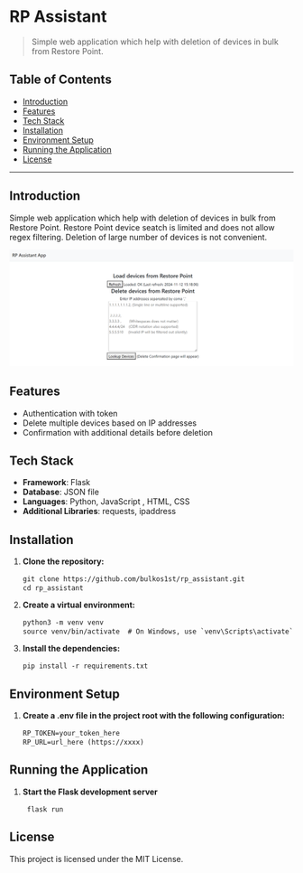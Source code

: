 # RP Assistant

> Simple web application which help with deletion of devices in bulk from Restore Point.

## Table of Contents

- [Introduction](#introduction)
- [Features](#features)
- [Tech Stack](#tech-stack)
- [Installation](#installation)
- [Environment Setup](#environment-setup)
- [Running the Application](#running-the-application)
- [License](#license)

---

## Introduction

Simple web application which help with deletion of devices in bulk from Restore Point. Restore Point device seatch is limited and does not allow regex filtering. Deletion of large
number of devices is not convenient.

![initial screen](rp_iamge.png "Title")

## Features

- Authentication with token
- Delete multiple devices based on IP addresses
- Confirmation with additional details before deletion

## Tech Stack

- **Framework**: Flask
- **Database**: JSON file
- **Languages**: Python, JavaScript , HTML, CSS
- **Additional Libraries**: requests, ipaddress

## Installation

1. **Clone the repository:**
   ```
   git clone https://github.com/bulkos1st/rp_assistant.git
   cd rp_assistant
   ```

2. **Create a virtual environment:**
    ```
    python3 -m venv venv
    source venv/bin/activate  # On Windows, use `venv\Scripts\activate`
    ```

3. **Install the dependencies:**
    ```
    pip install -r requirements.txt
    ```

## Environment Setup

1. **Create a .env file in the project root with the following configuration:**
   ```
   RP_TOKEN=your_token_here
   RP_URL=url_here (https://xxxx)
   ```

## Running the Application

1. **Start the Flask development server**
   ```
    flask run
   ```

## License

This project is licensed under the MIT License.